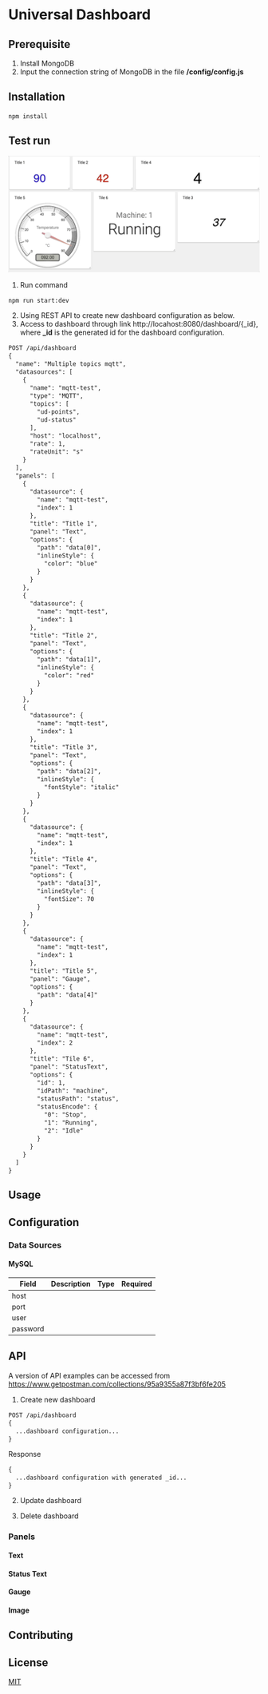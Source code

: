 # Universal Dashboard
## Prerequisite
1. Install MongoDB
2. Input the connection string of MongoDB in the file **/config/config.js**

## Installation

```
npm install
```

## Test run

![](/client/public/assets/gif/sample.gif)

1. Run command
```
npm run start:dev
```
2. Using REST API to create new dashboard configuration as below.
3. Access to dashboard through link http://locahost:8080/dashboard/{_id}, where **_id** is the generated id for the dashboard configuration.

```
POST /api/dashboard
{
  "name": "Multiple topics mqtt",
  "datasources": [
    {
      "name": "mqtt-test",
      "type": "MQTT",
      "topics": [
        "ud-points",
        "ud-status"
      ],
      "host": "localhost",
      "rate": 1,
      "rateUnit": "s"
    }
  ],
  "panels": [
    {
      "datasource": {
        "name": "mqtt-test",
        "index": 1
      },
      "title": "Title 1",
      "panel": "Text",
      "options": {
        "path": "data[0]",
        "inlineStyle": {
          "color": "blue"
        }
      }
    },
    {
      "datasource": {
        "name": "mqtt-test",
        "index": 1
      },
      "title": "Title 2",
      "panel": "Text",
      "options": {
        "path": "data[1]",
        "inlineStyle": {
          "color": "red"
        }
      }
    },
    {
      "datasource": {
        "name": "mqtt-test",
        "index": 1
      },
      "title": "Title 3",
      "panel": "Text",
      "options": {
        "path": "data[2]",
        "inlineStyle": {
          "fontStyle": "italic"
        }
      }
    },
    {
      "datasource": {
        "name": "mqtt-test",
        "index": 1
      },
      "title": "Title 4",
      "panel": "Text",
      "options": {
        "path": "data[3]",
        "inlineStyle": {
          "fontSize": 70
        }
      }
    },
    {
      "datasource": {
        "name": "mqtt-test",
        "index": 1
      },
      "title": "Title 5",
      "panel": "Gauge",
      "options": {
        "path": "data[4]"
      }
    },
    {
      "datasource": {
        "name": "mqtt-test",
        "index": 2
      },
      "title": "Tile 6",
      "panel": "StatusText",
      "options": {
        "id": 1,
        "idPath": "machine",
        "statusPath": "status",
        "statusEncode": {
          "0": "Stop",
          "1": "Running",
          "2": "Idle"
        }
      }
    }
  ]
}
```


## Usage

## Configuration
### Data Sources
#### MySQL
Field | Description | Type | Required
----- | ----------- | ---- | --------
host  |
port  |
user  |
password|

## API

A version of API examples can be accessed from https://www.getpostman.com/collections/95a9355a87f3bf6fe205

1. Create new dashboard

```
POST /api/dashboard
{
  ...dashboard configuration...
}
```

Response

```
{
  ...dashboard configuration with generated _id...
}
```

2. Update dashboard

3. Delete dashboard

### Panels
#### Text

#### Status Text

#### Gauge

#### Image

## Contributing


## License
[MIT](https://choosealicense.com/licenses/mit/)
